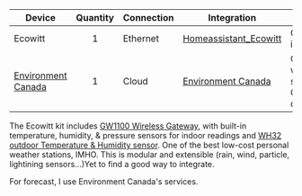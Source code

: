 | Device                                                   | Quantity | Connection | Integration                                                  | Notes                                             |
| -------------------------------------------------------- | :------: | ---------- | ------------------------------------------------------------ | ------------------------------------------------- |
| Ecowitt                                                  |    1     | Ethernet   | [Homeassistant_Ecowitt](https://github.com/garbled1/homeassistant_ecowitt) | Custom integration                                |
| [Environment Canada](https://weather.gc.ca/index_e.html) |    1     | Cloud      | [Environment Canada](https://www.home-assistant.io/integrations/environment_canada/) | Official weather service by Goverrnment of Canada |



The Ecowitt kit includes [GW1100 Wireless Gateway](https://www.ecowitt.com/shop/goodsDetail/107#), with built-in temperature, humidity, & pressure sensors for indoor readings and [WH32 outdoor Temperature & Humidity sensor](https://www.ecowitt.com/shop/goodsDetail/52#).  One of the best low-cost personal weather stations, IMHO.  This is modular and extensible (rain, wind, particle, lightining sensors...)Yet to find a good way to integrate.

For forecast, I use Environment Canada's services. 

